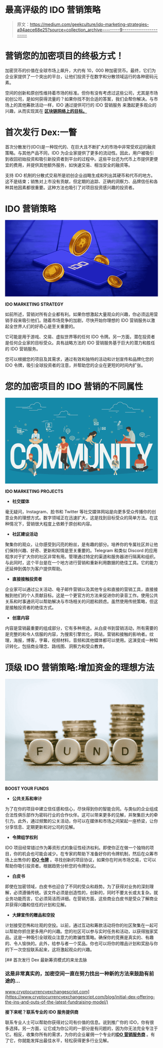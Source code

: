 # 最高评级的 IDO 营销策略

> 原文：<https://medium.com/geekculture/ido-marketing-strategies-a94aece68e25?source=collection_archive---------9----------------------->

# 营销您的加密项目的终极方式！

加密货币的价值在全球市场上飙升，大约有 10，000 种加密货币。最终，它们为企业家提供了一个突出的平台，让他们投资于在数字和分散领域运行的各种密码元素。

空间的创新和原创性维持着市场的标准。但你有没有考虑过这些公司，尤其是市场初创公司，是如何获得流量的？如果你找不到合适的答案，我们会帮你解决。与市场上的其他筹款活动一样，IDO 通过提供可行的 IDO 营销服务 来激起更多观众的兴趣，从而实现其在 [**区块链网络上的目标。**](https://www.cryptocurrencyexchangescript.com/ido-marketing-services?utm_source=medium&utm_medium=guestblog&utm_campaign=vigneshraju)

# **首次发行 Dex:一瞥**

首次分散发行(IDO)是一种现代的、在巨大且不断扩大的市场中非常受欢迎的融资策略。与其他产品不同，IDO 为企业家提供了更多的流动性。因此，用户被吸引到收回初始投资和吸引新投资者到平台的过程中。这些平台还为代币上市提供更便宜的费用，并提供其他额外服务，如快速交易、相当安全的融资等。

支持 IDO 机制的分散式交易所是初创企业战略生成和列出其硬币和代币的地方。这不是结束；销售对上市没有贡献，但定期的追踪、正确的洞察力、品牌信任和各种其他因素都很重要。这种方法也吸引了对项目投资感兴趣的投资者。

# **IDO 营销策略**

![](img/db3d8bb3ef2770b8b6a281748fb959cd.png)

**IDO MARKETING STRATEGY**

如前所述，营销对所有企业都有利。如果你想激起大量观众的兴趣，你必须运用营销手段来吸引他们。随着市场竞争的加剧，尽快开始你理想的 IDO 营销服务以激起全世界人们的好奇心是至关重要的。

它可能是用于游戏、交易、虚拟世界等的任何 IDO 令牌。另一方面，潜在投资者是任何企业家的目标受众。具有战略方法的 IDO 营销服务基于巨大的潜力和胜任的 IDO 营销服务。

您可以根据您的项目及其需求，通过有效和独特的活动和计划宣传和品牌化您的 IDO 令牌，吸引全球投资者的注意，并帮助您的企业在更短的时间内扩张。

# **您的加密项目的 IDO 营销的不同属性**

![](img/ecafa6a2788057e468361f9b2622e628.png)

**IDO MARKETING PROJECTS**

*   **社交媒体**

毫无疑问，Instagram、脸书和 Twitter 等社交媒体网站是向更多受众传播你的创意业务的理想方式。数字领域正在迅速扩大，这是找到目标受众的简单方法。在这种情况下，营销很大程度上依赖于原创和内容。

*   **社区建设活动**

聚集你的观众，让你感受到闪亮的粉丝，是有趣的部分。培养你的专属社区并让他们保持兴趣、好奇、更新和知情是至关重要的。Telegram 和类似 Discord 的应用程序对于扩大你的社区非常有用。管理通过特定的渠道和服务器进行隔离和组织。与此同时，这个平台是在一个地方进行营销和重新利用数据的绝佳工具。它的能力还延伸到偶尔为客户提供帮助。

*   **直接接触投资者**

企业家可以通过公关活动、电子邮件营销以及其他专业和直接的营销工具，直接接触到他们的个人贡献目标。这是一个更官方的方法来促进你的录音工作。使用公共关系和时事通讯可以帮助解决与市场相关的问题和顾虑。虽然使用传统策略，但这是接触投资者的绝佳方式。

*   **创意内容**

内容是营销最重要的组成部分，它有多种用途。从白皮书到营销活动，所有需要的是完整的和令人信服的内容，为搜索引擎优化，网站，营销和接触的影响者。纹理，海报，博客，字幕，视频材料，音频和其他媒体都可以使用。这演变成一种知识转化，包括商业理念、路线图、洞察力和受众教育。

# **顶级 IDO 营销策略:增加资金的理想方法**

![](img/8204f28f8f7ec12c5fd532585d9ae592.png)

**BOOST YOUR FUNDS**

*   **公共关系和审计**

为了在你的项目中建立信任感和信心，尽快得到你的智能合同。与类似的企业组成合法性俱乐部作为密码行业的合作伙伴。这可以带来更多的见解，并聚集巨大的牵引力。此外，通过频繁的公关活动，你可以在媒体和市场之间架起一座桥梁，让你分享信息、定期更新和对公司的见解。

*   **令牌组学权利**

IDO 项目经常错过作为筹资形式的象征性经济权利。即使你正在做一个独特的项目，你的机会也可能会减少。在专家的帮助下准备好你的令牌机制，然后在众筹市场上出售你的 [**IDO 令牌**](https://www.cryptocurrencyexchangescript.com/ido-launchpad-script?utm_source=medium&utm_medium=guestblog&utm_campaign=vigneshraju) 。寻找创新的项目协议，如果你在时尚市场交易，它可以帮助你吸引投资者。根据趋势分析您的令牌协议。

*   **白皮书**

即使在加密领域，白皮书也迎合了不同的受众和趋势。为了获得对业务的深刻理解，必须遵循传统。该文件必须是创造性的，创新的，同时不要太长或太复杂。就业务功能而言，它必须简洁而详细。在营销方面，这些商业白皮书是受众了解商业并获得兴趣和信任的计划和见解。

*   **大肆宣传的赠品和空投**

计划接受恐怖和壮观的空投。以前，通过互动和筹款活动将你的社区聚集在一起可以帮助你抓住更多用户的兴趣。您的社区可以参与实时任务和活动，以获得独家奖品。这是一种吸引全球观众注意力的欺骗性策略。确保你的竞赛是真实的、有趣的、令人愉快的。此外，给参与者一个奖品。你也可以将你的赠品计划和奖励与你的下一次空投联系起来，这将激起观众的兴趣。

[](https://www.cryptocurrencyexchangescript.com/blog/initial-dex-offering-the-ins-and-outs-of-the-latest-fundraising-model/) [## 首次发行 Dex 最新筹资模式的来龙去脉

### 这是非常真实的，加密空间一直在努力找出一种新的方法来鼓励有前途的…

www.cryptocurrencyexchangescript.com](https://www.cryptocurrencyexchangescript.com/blog/initial-dex-offering-the-ins-and-outs-of-the-latest-fundraising-model/) 

**接下来呢？联系专业的 IDO 服务提供商**

联系专业人士可以帮助你获得对公司有价值的信息。说到推广你的 IDO，你有很多选择。另一方面，让它成为你公司的一部分是有问题的，因为你无法完全专注于它。相反，收集你所有的需求，为你的企业雇佣一个专业的[**IDO 营销服务商**](https://www.cryptocurrencyexchangescript.com/ido-marketing-services?utm_source=medium&utm_medium=guestblog&utm_campaign=vigneshraju) 。有了它，你就能发挥出最佳水平，轻松获得更多行业见解。